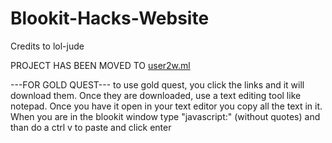 # Blookit-Hacks-Website
Credits to lol-jude

PROJECT HAS BEEN MOVED TO [user2w.ml](https://user2w.ml/)
















---FOR GOLD QUEST---
to use gold quest, you click the links and it will download them. Once they are downloaded, use a text editing tool like notepad. Once you have it open in your text editor you copy all the text in it. When you are in the blookit window type "javascript:" (without quotes) and than do a ctrl v to paste and click enter
